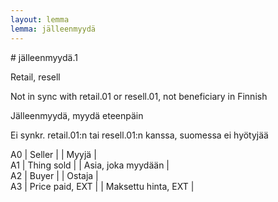 ```yaml
---
layout: lemma
lemma: jälleenmyydä
---
```


<div class="sense">
# <span class="sensename">jälleenmyydä.1</span>

<span class="description">Retail, resell</span>

Not in sync with retail.01 or resell.01, not beneficiary in Finnish

<span class="description">Jälleenmyydä, myydä eteenpäin</span>

Ei synkr. retail.01:n tai resell.01:n kanssa, suomessa ei hyötyjää

A0 | Seller |   | Myyjä |  
A1 | Thing sold |   | Asia, joka myydään |  
A2 | Buyer |   | Ostaja |  
A3 | Price paid, EXT |   | Maksettu hinta, EXT |  

</div>

